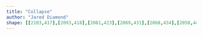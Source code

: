 ```yaml
---
title: "Collapse"
author: "Jared Diamond"
shape: [[2103,417],[2093,418],[2081,423],[2069,431],[2068,434],[2058,442],[2058,444],[2072,446],[2081,455],[2081,534],[2078,594],[2072,895],[2065,1110],[2063,1129],[2062,1185],[2064,1197],[2064,1214],[2062,1224],[2063,1239],[2061,1252],[2061,1297],[2056,1379],[2058,1384],[2064,1389],[2109,1394],[2159,1394],[2209,1391],[2220,1388],[2224,1384],[2227,1376],[2227,1358],[2231,1326],[2230,1313],[2233,1296],[2234,1261],[2232,1235],[2234,1228],[2234,1199],[2238,1174],[2240,1083],[2243,1034],[2243,987],[2246,956],[2246,906],[2250,847],[2249,815],[2251,804],[2254,723],[2257,697],[2258,590],[2262,559],[2262,541],[2264,535],[2268,452],[2270,440],[2269,425],[2266,422],[2259,420],[2196,421],[2189,419],[2114,417]]
---
```

